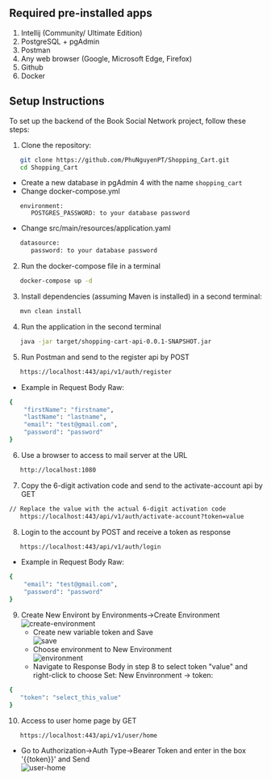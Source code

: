 ## Required pre-installed apps
1. Intellij (Community/ Ultimate Edition)
2. PostgreSQL + pgAdmin
3. Postman
4. Any web browser (Google, Microsoft Edge, Firefox)
5. Github
6. Docker

## Setup Instructions

To set up the backend of the Book Social Network project, follow these steps:
1. Clone the repository:

```bash
   git clone https://github.com/PhuNguyenPT/Shopping_Cart.git
   cd Shopping_Cart
```
   - Create a new database in pgAdmin 4 with the name `shopping_cart`
   - Change docker-compose.yml
```
   environment:
      POSTGRES_PASSWORD: to your database password
```
   - Change src/main/resources/application.yaml
```bash
   datasource:
      password: to your database password
```

2. Run the docker-compose file in a terminal

```bash
   docker-compose up -d
```
3. Install dependencies (assuming Maven is installed) in a second terminal:

```bash
   mvn clean install
```
4. Run the application in the second terminal

```bash
   java -jar target/shopping-cart-api-0.0.1-SNAPSHOT.jar
```
5. Run Postman and send to the register api by POST

```bash
   https://localhost:443/api/v1/auth/register
```

   - Example in Request Body Raw:
     
```bash
{
    "firstName": "firstname",
    "lastName": "lastname",
    "email": "test@gmail.com",
    "password": "password"
}
```
6. Use a browser to access to mail server at the URL
    
```bash
   http://localhost:1080
```

7. Copy the 6-digit activation code and send to the activate-account api by GET

```bash
// Replace the value with the actual 6-digit activation code
   https://localhost:443/api/v1/auth/activate-account?token=value
```

8. Login to the account by POST and receive a token as response

```bash
   https://localhost:443/api/v1/auth/login
```

   - Example in Request Body Raw:

```bash
{
    "email": "test@gmail.com",
    "password": "password"
}
```

9. Create New Environt by Environments->Create Environment <br/>
    ![create-environment](https://github.com/PhuNguyenPT/Shopping_Cart/assets/154642828/fd713c17-8020-4267-ad3d-a09b46af643d)
   - Create new variable token and Save <br/>
   ![save](https://github.com/PhuNguyenPT/Shopping_Cart/assets/154642828/a4900bb7-6457-4396-b472-25fc6d7de811)
   - Choose environment to New Environment <br/>
   ![environment](https://github.com/PhuNguyenPT/Shopping_Cart/assets/154642828/6e219860-2a8c-4795-add8-35704d775949)
   - Navigate to Response Body in step 8 to select token "value" and right-click to choose Set: New Envinronment -> token:
```bash
{
   "token": "select_this_value"
}
```

10. Access to user home page by GET
    
```bash
   https://localhost:443/api/v1/user/home
```
   - Go to Authorization->Auth Type->Bearer Token and enter in the box '{{token}}' and Send <br/>
![user-home](https://github.com/PhuNguyenPT/Shopping_Cart/assets/154642828/5af38fb1-6374-4677-a280-43fe49288db6)

